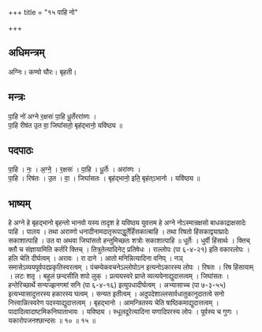 +++
title = "१५ पाहि नो"

+++
## अधिमन्त्रम्
अग्निः। कण्वो घौरः। बृहती।

## मन्त्रः
पा॒हि नो॑ अग्ने र॒क्षसः॑ पा॒हि धू॒र्तेररा॑व्णः ।  
पा॒हि रीष॑त उ॒त वा॒ जिघां॑सतो॒ बृह॑द्भानो॒ यवि॑ष्ठ्य ॥

## पदपाठः
पा॒हि । नः॒ । अ॒ग्ने॒ । र॒क्षसः॑ । पा॒हि । धू॒र्तेः । अरा॑व्णः ।  
पा॒हि । रिष॑तः । उ॒त । वा॒ । जिघां॑सतः । बृह॑द्भानो॒ इति॒ बृह॑त्ऽभानो । यवि॑ष्ठ्य ॥

## भाष्यम्
हे अग्ने हे बृहद्भानो बृहन्तो भानवो यस्य तादृश हे यविष्ठ्य युवत्तम हे अग्ने नोऽस्मान्रक्षसो बाधकाद्राक्षसादेः पाहि । पालय । तथा अराव्णो धनादीनामदातृरूपाद्धूर्तेर्हिंसकात्बाहि । तथा रिषतो हिंसकाद्व्याघ्रादेः सकाशात्पाहि । उत वा अथवा जिघांसतो हन्तुमिच्छतः शत्रोः सकाशात्पाहि ॥ धूर्तेः । धुर्वी हिंसार्थः । क्तिच् क्तौ च संज्ञायामिति कर्तरि क्तिच् । तित्रुतेत्यादिनेट् प्रतिषेधः । राल्लोपः (पा ६-४-२१) इति वकारलोपः । हलि चेति दीर्घत्वम् । अरावः । रा दाने । आतो मनिन्नित्यादिना वनिप् । नञ् समासेऽव्ययपूर्वपदप्रकृतिस्वरत्वम् । पंचम्येकवचनेऽल्लोपोऽन इत्यनोऽकारस्य लोपः । रिषतः । रिष हिंसायाम् । लटः शतृ । बहुलं छन्दसीति शपो लुक् । प्रत्ययस्वरे प्राप्ते व्यत्ययेनाद्युदात्तत्वम् । जिघांसतः । हन्तेरिच्छार्थे सन्यज्झनगमां सनि (पा ६-४-१६) इत्युपधादीर्घत्वम् । अभ्यासाच्च (पा ७-३-५५) इत्यभ्यासादुत्तरस्य हकारस्य घत्वम् । सन्यत इतीत्वम् । अदुपदेशाल्लसार्वधातुकानुदातत्वे सनो नित्त्वान्नित्स्वरेण पदस्याद्युदात्तत्वम् । बृहद्भानो । आमन्त्रितस्य चेति षाष्ठिकमाद्युदात्तत्वम् । पादादित्वादाष्टमिकनिघाताभावः । यविष्ठ्य । स्धूलदूरेत्यादिना यणादिपरस्य लोपः । पूर्वस्य च गुणः । यकारोपजनश्छान्दसः ॥ १० ॥ १५ ॥